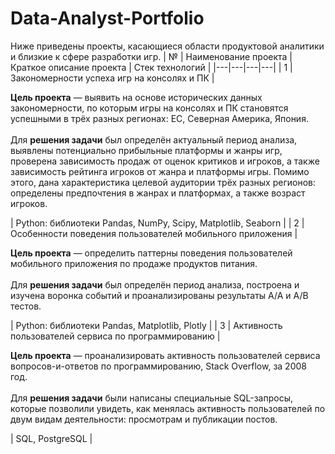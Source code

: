 # Data-Analyst-Portfolio
Ниже приведены проекты, касающиеся области продуктовой аналитики и близкие к сфере разработки игр.
| № | Наименование проекта | Краткое описание проекта | Стек технологий |
|---|---|---|---|
| 1 | Закономерности успеха игр на консолях и ПК | <p><b>Цель проекта</b> — выявить на основе исторических данных закономерности, по которым игры на консолях и ПК становятся успешными в трёх разных регионах: ЕС, Северная Америка, Япония. <br><br> Для <b>решения задачи</b> был определён актуальный период анализа, выявлены потенциально прибыльные платформы и жанры игр, проверена зависимость продаж от оценок критиков и игроков, а также зависимость рейтинга игроков от жанра и платформы игры. Помимо этого, дана характеристика целевой аудитории трёх разных регионов: определены предпочтения в жанрах и платформах, а также возраст игроков.</p> | Python: библиотеки Pandas, NumPy, Scipy, Matplotlib, Seaborn |
| 2 | Особенности поведения пользователей мобильного приложения | <p><b>Цель проекта</b> — определить паттерны поведения пользователей мобильного приложения по продаже продуктов питания.<br><br> Для <b>решения задачи</b> был определён период анализа, построена и изучена воронка событий и проанализированы результаты A/A и A/B тестов.</p> | Python: библиотеки Pandas, Matplotlib, Plotly |
| 3 |  Активность пользователей сервиса по программированию | <p><b>Цель проекта</b> — проанализировать активность пользователей сервиса вопросов-и-ответов по программированию, Stack Overflow, за 2008 год.<br><br> Для <b>решения задачи</b> были написаны специальные SQL-запросы, которые позволили увидеть, как менялась активность пользователей по двум видам деятельности: просмотрам и публикации постов. </p>| SQL, PostgreSQL |
